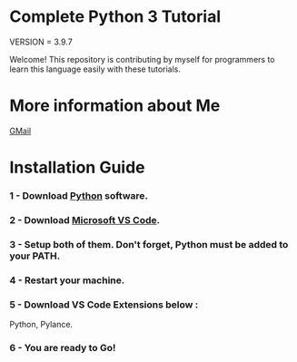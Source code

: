 # Complete Python 3 Tutorial

VERSION = 3.9.7

Welcome! This repository is contributing by myself for programmers to learn this language easily with these tutorials.

# More information about Me

[GMail](https://www.linkedin.com/in/emiryarkinyaman/)

# Installation Guide

### 1 - Download [Python](https://www.python.org) software.

### 2 - Download [Microsoft VS Code](https://code.visualstudio.com/download).

### 3 - Setup both of them. Don't forget, Python must be added to your PATH.

### 4 - Restart your machine.

### 5 - Download VS Code Extensions below : 
Python, Pylance.

### 6 - You are ready to Go!
